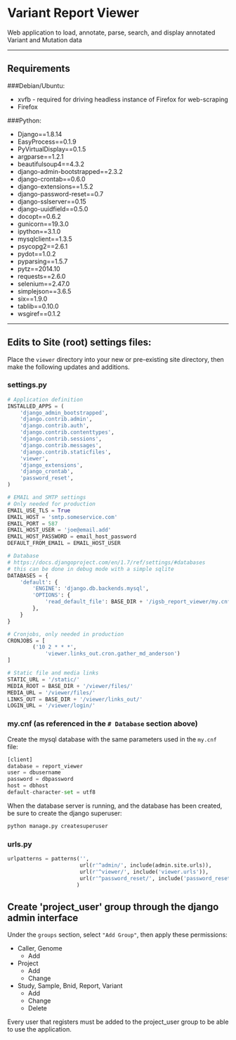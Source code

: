 # Variant Report Viewer
Web application to load, annotate, parse, search, and display annotated Variant and Mutation data

---

## Requirements

###Debian/Ubuntu:

* xvfb - required for driving headless instance of Firefox for web-scraping 
* Firefox

###Python:

* Django==1.8.14
* EasyProcess==0.1.9
* PyVirtualDisplay==0.1.5
* argparse==1.2.1
* beautifulsoup4==4.3.2
* django-admin-bootstrapped==2.3.2
* django-crontab==0.6.0
* django-extensions==1.5.2
* django-password-reset==0.7
* django-sslserver==0.15
* django-uuidfield==0.5.0
* docopt==0.6.2
* gunicorn==19.3.0
* ipython==3.1.0
* mysqlclient==1.3.5
* psycopg2==2.6.1
* pydot==1.0.2
* pyparsing==1.5.7
* pytz==2014.10
* requests==2.6.0
* selenium==2.47.0
* simplejson==3.6.5
* six==1.9.0
* tablib==0.10.0
* wsgiref==0.1.2

---

## Edits to Site (root) settings files:
Place the ```viewer``` directory into your new or pre-existing site directory, then make the following updates and additions.

### settings.py
```python
# Application definition
INSTALLED_APPS = (
    'django_admin_bootstrapped',
    'django.contrib.admin',
    'django.contrib.auth',
    'django.contrib.contenttypes',
    'django.contrib.sessions',
    'django.contrib.messages',
    'django.contrib.staticfiles',
    'viewer',
    'django_extensions',
    'django_crontab',
    'password_reset',
)

# EMAIL and SMTP settings
# Only needed for production
EMAIL_USE_TLS = True
EMAIL_HOST = 'smtp.someservice.com'
EMAIL_PORT = 587
EMAIL_HOST_USER = 'joe@email.add'
EMAIL_HOST_PASSWORD = email_host_password
DEFAULT_FROM_EMAIL = EMAIL_HOST_USER

# Database
# https://docs.djangoproject.com/en/1.7/ref/settings/#databases
# this can be done in debug mode with a simple sqlite
DATABASES = {
    'default': {
        'ENGINE': 'django.db.backends.mysql',
        'OPTIONS': {
            'read_default_file': BASE_DIR + '/igsb_report_viewer/my.cnf',
        },
    }
}

# Cronjobs, only needed in production
CRONJOBS = [
        ('10 2 * * *',
            'viewer.links_out.cron.gather_md_anderson')
]

# Static file and media links
STATIC_URL = '/static/'
MEDIA_ROOT = BASE_DIR + '/viewer/files/'
MEDIA_URL = '/viewer/files/'
LINKS_OUT = BASE_DIR + '/viewer/links_out/'
LOGIN_URL = '/viewer/login/'
```

### my.cnf (as referenced in the ```# Database``` section above)
Create the mysql database with the same parameters used in the ```my.cnf``` file:
```python
[client]
database = report_viewer
user = dbusername
password = dbpassword
host = dbhost
default-character-set = utf8
```
When the database server is running, and the database has been created, be sure to create the django superuser:
```python
python manage.py createsuperuser
```


### urls.py
```python
urlpatterns = patterns('',
                       url(r'^admin/', include(admin.site.urls)),
                       url(r'^viewer/', include('viewer.urls')),
                       url(r'^password_reset/', include('password_reset.urls')),
                      )
```

## Create 'project_user' group through the django admin interface
Under the ```groups``` section, select ```"Add Group"```, then apply these permissions:
* Caller, Genome
  * Add 
* Project
  * Add
  * Change
* Study, Sample, Bnid, Report, Variant
  * Add
  * Change
  * Delete

Every user that registers must be added to the project_user group to be able to use the application.

